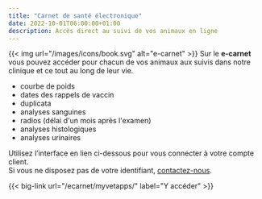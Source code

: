 ```yaml
---
title: "Carnet de santé électronique"
date: 2022-10-01T06:00:00+01:00
description: Accès direct au suivi de vos animaux en ligne
---
```


{{< img url="/images/icons/book.svg" alt="e-carnet" >}}
Sur le **e-carnet** vous pouvez accéder pour chacun de vos animaux aux suivis dans notre clinique et ce tout au long de leur vie.
- courbe de poids
- dates des rappels de vaccin
- duplicata 
- analyses sanguines
- radios (délai d'un mois après l'examen)
- analyses histologiques
- analyses urinaires

Utilisez l’interface en lien ci-dessous pour vous connecter à votre compte client.  
Si vous ne disposez pas de votre identifiant, [contactez-nous](/#takePhone).  


{{< big-link url="/ecarnet/myvetapps/" label="Y accéder" >}}